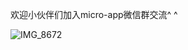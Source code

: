 
欢迎小伙伴们加入micro-app微信群交流^ ^

![IMG_8672](https://github.com/micro-zoe/micro-app/assets/14011130/ce662caa-8b50-41bf-bc8c-dd31671b31b0)

















